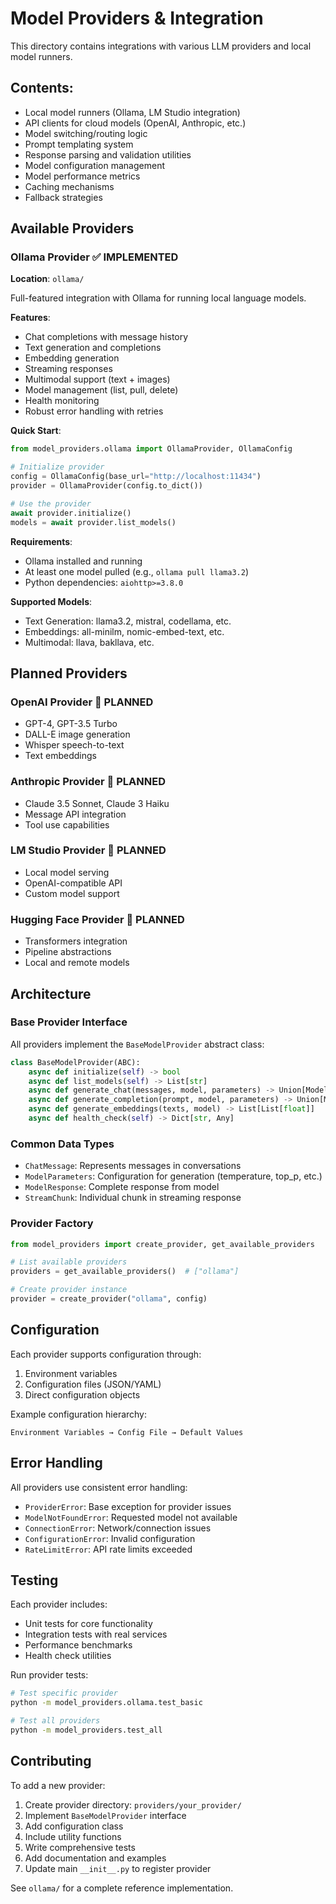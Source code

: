# Model Providers & Integration

This directory contains integrations with various LLM providers and local model runners.

## Contents:
- Local model runners (Ollama, LM Studio integration)
- API clients for cloud models (OpenAI, Anthropic, etc.)
- Model switching/routing logic
- Prompt templating system
- Response parsing and validation utilities
- Model configuration management
- Model performance metrics
- Caching mechanisms
- Fallback strategies

## Available Providers

### Ollama Provider ✅ IMPLEMENTED
**Location**: `ollama/`

Full-featured integration with Ollama for running local language models.

**Features**:
- Chat completions with message history
- Text generation and completions
- Embedding generation
- Streaming responses
- Multimodal support (text + images)
- Model management (list, pull, delete)
- Health monitoring
- Robust error handling with retries

**Quick Start**:
```python
from model_providers.ollama import OllamaProvider, OllamaConfig

# Initialize provider
config = OllamaConfig(base_url="http://localhost:11434")
provider = OllamaProvider(config.to_dict())

# Use the provider
await provider.initialize()
models = await provider.list_models()
```

**Requirements**:
- Ollama installed and running
- At least one model pulled (e.g., `ollama pull llama3.2`)
- Python dependencies: `aiohttp>=3.8.0`

**Supported Models**:
- Text Generation: llama3.2, mistral, codellama, etc.
- Embeddings: all-minilm, nomic-embed-text, etc.
- Multimodal: llava, bakllava, etc.

## Planned Providers

### OpenAI Provider 🚧 PLANNED
- GPT-4, GPT-3.5 Turbo
- DALL-E image generation
- Whisper speech-to-text
- Text embeddings

### Anthropic Provider 🚧 PLANNED
- Claude 3.5 Sonnet, Claude 3 Haiku
- Message API integration
- Tool use capabilities

### LM Studio Provider 🚧 PLANNED
- Local model serving
- OpenAI-compatible API
- Custom model support

### Hugging Face Provider 🚧 PLANNED
- Transformers integration
- Pipeline abstractions
- Local and remote models

## Architecture

### Base Provider Interface
All providers implement the `BaseModelProvider` abstract class:

```python
class BaseModelProvider(ABC):
    async def initialize(self) -> bool
    async def list_models(self) -> List[str]
    async def generate_chat(messages, model, parameters) -> Union[ModelResponse, AsyncGenerator]
    async def generate_completion(prompt, model, parameters) -> Union[ModelResponse, AsyncGenerator]
    async def generate_embeddings(texts, model) -> List[List[float]]
    async def health_check(self) -> Dict[str, Any]
```

### Common Data Types
- `ChatMessage`: Represents messages in conversations
- `ModelParameters`: Configuration for generation (temperature, top_p, etc.)
- `ModelResponse`: Complete response from model
- `StreamChunk`: Individual chunk in streaming response

### Provider Factory
```python
from model_providers import create_provider, get_available_providers

# List available providers
providers = get_available_providers()  # ["ollama"]

# Create provider instance
provider = create_provider("ollama", config)
```

## Configuration

Each provider supports configuration through:
1. Environment variables
2. Configuration files (JSON/YAML)
3. Direct configuration objects

Example configuration hierarchy:
```
Environment Variables → Config File → Default Values
```

## Error Handling

All providers use consistent error handling:
- `ProviderError`: Base exception for provider issues
- `ModelNotFoundError`: Requested model not available
- `ConnectionError`: Network/connection issues
- `ConfigurationError`: Invalid configuration
- `RateLimitError`: API rate limits exceeded

## Testing

Each provider includes:
- Unit tests for core functionality
- Integration tests with real services
- Performance benchmarks
- Health check utilities

Run provider tests:
```bash
# Test specific provider
python -m model_providers.ollama.test_basic

# Test all providers
python -m model_providers.test_all
```

## Contributing

To add a new provider:

1. Create provider directory: `providers/your_provider/`
2. Implement `BaseModelProvider` interface
3. Add configuration class
4. Include utility functions
5. Write comprehensive tests
6. Add documentation and examples
7. Update main `__init__.py` to register provider

See `ollama/` for a complete reference implementation.
